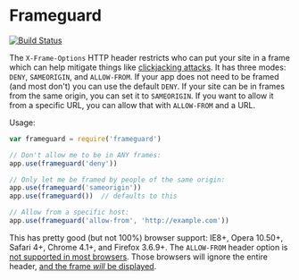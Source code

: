Frameguard
==========
[![Build Status](https://travis-ci.org/helmetjs/frameguard.svg?branch=master)](https://travis-ci.org/helmetjs/frameguard)

The `X-Frame-Options` HTTP header restricts who can put your site in a frame which can help mitigate things like [clickjacking attacks](https://en.wikipedia.org/wiki/Clickjacking). It has three modes: `DENY`, `SAMEORIGIN`, and `ALLOW-FROM`. If your app does not need to be framed (and most don't) you can use the default `DENY`. If your site can be in frames from the same origin, you can set it to `SAMEORIGIN`. If you want to allow it from a specific URL, you can allow that with `ALLOW-FROM` and a URL.

Usage:

```javascript
var frameguard = require('frameguard')

// Don't allow me to be in ANY frames:
app.use(frameguard('deny'))

// Only let me be framed by people of the same origin:
app.use(frameguard('sameorigin'))
app.use(frameguard())  // defaults to this

// Allow from a specific host:
app.use(frameguard('allow-from', 'http://example.com'))
```

This has pretty good (but not 100%) browser support: IE8+, Opera 10.50+, Safari 4+, Chrome 4.1+, and Firefox 3.6.9+. The `ALLOW-FROM` header option is [not supported in most browsers](https://developer.mozilla.org/en-US/docs/Web/HTTP/X-Frame-Options#Browser_compatibility). Those browsers will ignore the entire header, [and the frame *will* be displayed](https://www.owasp.org/index.php/Clickjacking_Defense_Cheat_Sheet#Limitations_2).
